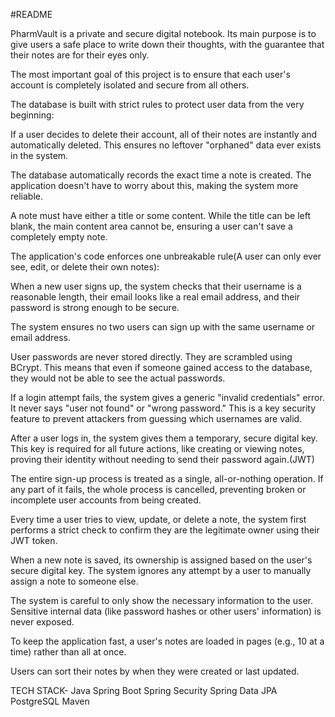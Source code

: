 #README

PharmVault is a private and secure digital notebook. Its main purpose is to give users a safe place to write down their thoughts, with the guarantee that their notes are for their eyes only.

The most important goal of this project is to ensure that each user's account is completely isolated and secure from all others.




The database is built with strict rules to protect user data from the very beginning:

If a user decides to delete their account, all of their notes are instantly and automatically deleted. This ensures no leftover "orphaned" data ever exists in the system.

The database automatically records the exact time a note is created. The application doesn't have to worry about this, making the system more reliable.

A note must have either a title or some content. While the title can be left blank, the main content area cannot be, ensuring a user can't save a completely empty note.




The application's code enforces one unbreakable rule(A user can only ever see, edit, or delete their own notes):

When a new user signs up, the system checks that their username is a reasonable length, their email looks like a real email address, and their password is strong enough to be secure.

The system ensures no two users can sign up with the same username or email address.

User passwords are never stored directly. They are scrambled using BCrypt. This means that even if someone gained access to the database, they would not be able to see the actual passwords.

If a login attempt fails, the system gives a generic "invalid credentials" error. It never says "user not found" or "wrong password." This is a key security feature to prevent attackers from guessing which usernames are valid.

After a user logs in, the system gives them a temporary, secure digital key. This key is required for all future actions, like creating or viewing notes, proving their identity without needing to send their password again.(JWT)

The entire sign-up process is treated as a single, all-or-nothing operation. If any part of it fails, the whole process is cancelled, preventing broken or incomplete user accounts from being created.

Every time a user tries to view, update, or delete a note, the system first performs a strict check to confirm they are the legitimate owner using their JWT token.

When a new note is saved, its ownership is assigned based on the user's secure digital key. The system ignores any attempt by a user to manually assign a note to someone else.

The system is careful to only show the necessary information to the user. Sensitive internal data (like password hashes or other users' information) is never exposed.

To keep the application fast, a user's notes are loaded in pages (e.g., 10 at a time) rather than all at once.

Users can sort their notes by when they were created or last updated.




TECH STACK-
Java
Spring Boot
Spring Security
Spring Data JPA
PostgreSQL
Maven